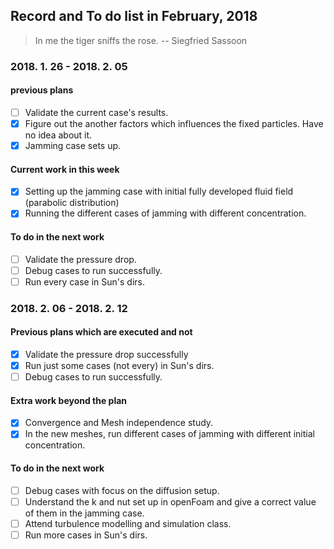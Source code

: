 ## Record and To do list in February, 2018
> In me the tiger sniffs the rose.
> -- Siegfried Sassoon

### 2018. 1. 26 - 2018. 2. 05
#### previous plans
- [ ] Validate the current case's results.
- [x] Figure out the another factors which influences the fixed particles.
      Have no idea about it.
- [x] Jamming case sets up. 

#### Current work in this week
- [x] Setting up the jamming case with initial fully developed fluid field (parabolic distribution) 
- [x] Running the different cases of jamming with different concentration.

#### To do in the next work
- [ ] Validate the pressure drop.
- [ ] Debug cases to run successfully. 
- [ ] Run every case in Sun's dirs.

### 2018. 2. 06 - 2018. 2. 12
#### Previous plans which are executed and not
- [x] Validate the pressure drop successfully
- [x] Run just some cases (not every) in Sun's dirs.
- [ ] Debug cases to run successfully. 

#### Extra work beyond the plan
- [x] Convergence and Mesh independence study. 
- [x] In the new meshes, run different cases of jamming with different initial concentration.

#### To do in the next work
- [ ] Debug cases with focus on the diffusion setup.
- [ ] Understand the k and nut set up in openFoam and give a correct value of them in the jamming case.
- [ ] Attend turbulence modelling and simulation class.
- [ ] Run more cases in Sun's dirs.
